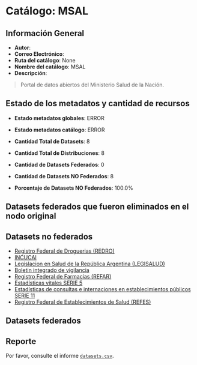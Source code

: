 
# Catálogo: MSAL

## Información General

- **Autor**: 
- **Correo Electrónico**: 
- **Ruta del catálogo**: None
- **Nombre del catálogo**: MSAL
- **Descripción**:

> Portal de datos abiertos del  Ministerio Salud de la Nación.

## Estado de los metadatos y cantidad de recursos

- **Estado metadatos globales**: ERROR
- **Estado metadatos catálogo**: ERROR
- **Cantidad Total de Datasets**: 8
- **Cantidad Total de Distribuciones**: 8

- **Cantidad de Datasets Federados**: 0
- **Cantidad de Datasets NO Federados**: 8
- **Porcentaje de Datasets NO Federados**: 100.0%

## Datasets federados que fueron eliminados en el nodo original



## Datasets no federados

- [Registro Federal de Droguerias (REDRO)](http://datos.sisa.msal.gov.ar/dataset/registro-federal-de-droguerias-redro)
- [INCUCAI](http://datos.sisa.msal.gov.ar/dataset/incucai)
- [Legislacion en Salud de la República Argentina (LEGISALUD)](http://leg.msal.gov.ar/)
- [Boletin integrado de vigilancia](http://www.msal.gob.ar/dataset/boletin-integrado-de-vigilancia)
- [Registro Federal de Farmacias (REFAR)](sisa.msal.gov.ar)
- [Estadísticas vitales SERIE 5](http://www.deis.msal.gov.ar/)
- [Estadísticas de consultas e internaciones en establecimientos públicos SERIE 11](http://www.deis.msal.gov.ar/)
- [Registro Federal de Establecimientos de Salud (REFES)](http://sisa.msal.gov.ar)

## Datasets federados



## Reporte

Por favor, consulte el informe [`datasets.csv`](datasets.csv).
